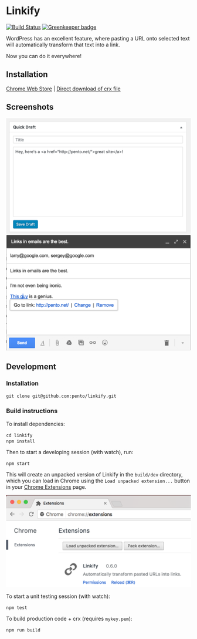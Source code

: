 Linkify
=======

[![Build Status](https://travis-ci.org/pento/linkify.svg?branch=master)](https://travis-ci.org/pento/linkify) [![Greenkeeper badge](https://badges.greenkeeper.io/pento/linkify.svg)](https://greenkeeper.io/)

WordPress has an excellent feature, where pasting a URL onto selected text will automatically transform that text into a link.

Now you can do it everywhere!

## Installation

[Chrome Web Store](https://chrome.google.com/webstore/detail/linkify/bkkgikibkmalecfagnebbhbacnbhckmh) | [Direct download of crx file](https://github.com/pento/linkify/blob/master/dist/Linkify.crx?raw=true)

## Screenshots

![Pasting a link in WordPress' Quick Draft](assets/screenshots/1.png) ![Pasting a link GMail](assets/screenshots/2.png)

## Development

### Installation
    git clone git@github.com:pento/linkify.git

### Build instructions

To install dependencies:

    cd linkify
    npm install

Then to start a developing session (with watch), run:

    npm start

This will create an unpacked version of Linkify in the `build/dev` directory, which you can load in Chrome using the `Load unpacked extension...` button in your [Chrome Extensions](chrome://extensions/) page.

![Linkify running as an unpacked extension, with the `Load unpacked extension...` button displayed](assets/screenshots/load-chrome-extension.png)

To start a unit testing session (with watch):

    npm test

To build production code + crx (requires `mykey.pem`):

    npm run build
